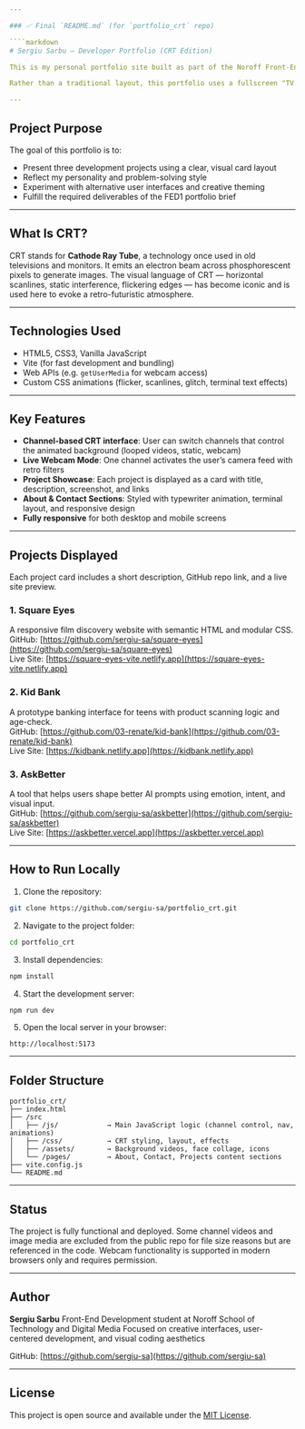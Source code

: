 ```yaml
---

### ✅ Final `README.md` (for `portfolio_crt` repo)

````markdown
# Sergiu Sarbu — Developer Portfolio (CRT Edition)

This is my personal portfolio site built as part of the Noroff Front-End Development 1 curriculum. It showcases three core projects from my first year and is presented through a custom visual interface inspired by retro **CRT** (Cathode Ray Tube) displays — the analog screens used in old televisions and monitors.

Rather than a traditional layout, this portfolio uses a fullscreen "TV screen" background that mimics changing channels, static noise, scanlines, and flicker effects to create an immersive, nostalgic user experience.

---
```


## Project Purpose

The goal of this portfolio is to:
- Present three development projects using a clear, visual card layout
- Reflect my personality and problem-solving style
- Experiment with alternative user interfaces and creative theming
- Fulfill the required deliverables of the FED1 portfolio brief

---

## What Is CRT?

CRT stands for **Cathode Ray Tube**, a technology once used in old televisions and monitors. It emits an electron beam across phosphorescent pixels to generate images. The visual language of CRT — horizontal scanlines, static interference, flickering edges — has become iconic and is used here to evoke a retro-futuristic atmosphere.

---

## Technologies Used

- HTML5, CSS3, Vanilla JavaScript
- Vite (for fast development and bundling)
- Web APIs (e.g. `getUserMedia` for webcam access)
- Custom CSS animations (flicker, scanlines, glitch, terminal text effects)

---

## Key Features

- **Channel-based CRT interface**: User can switch channels that control the animated background (looped videos, static, webcam)
- **Live Webcam Mode**: One channel activates the user’s camera feed with retro filters
- **Project Showcase**: Each project is displayed as a card with title, description, screenshot, and links
- **About & Contact Sections**: Styled with typewriter animation, terminal layout, and responsive design
- **Fully responsive** for both desktop and mobile screens

---

## Projects Displayed

Each project card includes a short description, GitHub repo link, and a live site preview.

### 1. Square Eyes  
A responsive film discovery website with semantic HTML and modular CSS.  
GitHub: [https://github.com/sergiu-sa/square-eyes](https://github.com/sergiu-sa/square-eyes)  
Live Site: [https://square-eyes-vite.netlify.app](https://square-eyes-vite.netlify.app)

### 2. Kid Bank  
A prototype banking interface for teens with product scanning logic and age-check.  
GitHub: [https://github.com/03-renate/kid-bank](https://github.com/03-renate/kid-bank)  
Live Site: [https://kidbank.netlify.app](https://kidbank.netlify.app)

### 3. AskBetter  
A tool that helps users shape better AI prompts using emotion, intent, and visual input.  
GitHub: [https://github.com/sergiu-sa/askbetter](https://github.com/sergiu-sa/askbetter)  
Live Site: [https://askbetter.vercel.app](https://askbetter.vercel.app)

---

## How to Run Locally

1. Clone the repository:
```bash
git clone https://github.com/sergiu-sa/portfolio_crt.git
````

2. Navigate to the project folder:

```bash
cd portfolio_crt
```

3. Install dependencies:

```bash
npm install
```

4. Start the development server:

```bash
npm run dev
```

5. Open the local server in your browser:

```
http://localhost:5173
```

---

## Folder Structure

```
portfolio_crt/
├── index.html
├── /src
│   ├── /js/            → Main JavaScript logic (channel control, nav, animations)
│   ├── /css/           → CRT styling, layout, effects
│   ├── /assets/        → Background videos, face collage, icons
│   └── /pages/         → About, Contact, Projects content sections
├── vite.config.js
└── README.md
```

---

## Status

The project is fully functional and deployed. Some channel videos and image media are excluded from the public repo for file size reasons but are referenced in the code. Webcam functionality is supported in modern browsers only and requires permission.

---

## Author

**Sergiu Sarbu**
Front-End Development student at Noroff School of Technology and Digital Media
Focused on creative interfaces, user-centered development, and visual coding aesthetics

GitHub: [https://github.com/sergiu-sa](https://github.com/sergiu-sa)

---

## License

This project is open source and available under the [MIT License](LICENSE).
